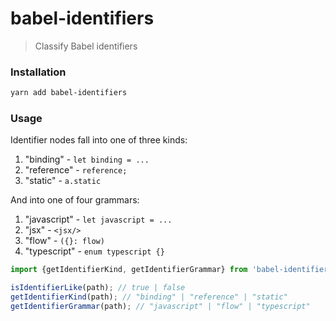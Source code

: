 # babel-identifiers

> Classify Babel identifiers

### Installation

```sh
yarn add babel-identifiers
```

### Usage

Identifier nodes fall into one of three kinds:

1. "binding" - `let binding = ...`
2. "reference" - `reference;`
3. "static" - `a.static`

And into one of four grammars:

1. "javascript" - `let javascript = ...`
1. "jsx" - `<jsx/>`
2. "flow" - `({}: flow)`
3. "typescript" - `enum typescript {}`

```js
import {getIdentifierKind, getIdentifierGrammar} from 'babel-identifiers';

isIdentifierLike(path); // true | false
getIdentifierKind(path); // "binding" | "reference" | "static"
getIdentifierGrammar(path); // "javascript" | "flow" | "typescript"
```
